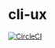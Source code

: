 cli-ux
==========

[![CircleCI](https://circleci.com/gh/heroku/cli-ux.svg?style=svg)](https://circleci.com/gh/heroku/cli-ux)
